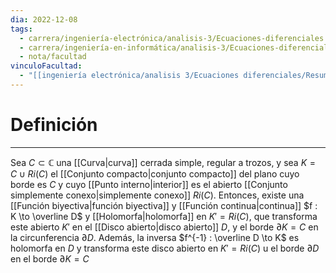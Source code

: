```yaml
---
dia: 2022-12-08
tags:
  - carrera/ingeniería-electrónica/analisis-3/Ecuaciones-diferenciales
  - carrera/ingeniería-en-informática/analisis-3/Ecuaciones-diferenciales
  - nota/facultad
vinculoFacultad:
  - "[[ingeniería electrónica/analisis 3/Ecuaciones diferenciales/Resumen.md]]"
---
```

# Definición
---
Sea $C \subset \mathbb C$ una [[Curva|curva]] cerrada simple, regular a trozos, y sea $K = C \cup Ri(C)$ el [[Conjunto compacto|conjunto compacto]] del plano cuyo borde es $C$ y cuyo [[Punto interno|interior]] es el abierto [[Conjunto simplemente conexo|simplemente conexo]] $Ri(C)$. Entonces, existe una [[Función biyectiva|función biyectiva]] y [[Función continua|continua]] $f : K \to \overline D$ y [[Holomorfa|holomorfa]] en $K' = Ri(C)$, que transforma este abierto $K'$ en el [[Disco abierto|disco abierto]] $D$, y el borde $\partial K = C$ en la circunferencia $\partial D$. Además, la inversa $f^{-1} : \overline D \to K$ es holomorfa en $D$ y transforma este disco abierto en $K' = Ri(C)$ u el borde $\partial D$ en el borde $\partial K = C$